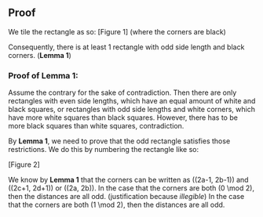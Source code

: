 ## Proof

We tile the rectangle as so:
[Figure 1] (where the corners are black)

Consequently, there is at least 1 rectangle with odd side length and black corners. (**Lemma 1**)

### Proof of Lemma 1:

Assume the contrary for the sake of contradiction. Then there are only rectangles with even side lengths, which have an equal amount of white and black squares, or rectangles with odd side lengths and white corners, which have more white squares than black squares. However, there has to be more black squares than white squares, contradiction.

By **Lemma 1**, we need to prove that the odd rectangle satisfies those restrictions. We do this by numbering the rectangle like so:

[Figure 2]

We know by **Lemma 1** that the corners can be written as \((2a-1, 2b-1)\) and \((2c+1, 2d+1)\) or \((2a, 2b)\). In the case that the corners are both \(0 \mod 2\), then the distances are all odd. (justification because *illegible*) In the case that the corners are both \(1 \mod 2\), then the distances are all odd.
